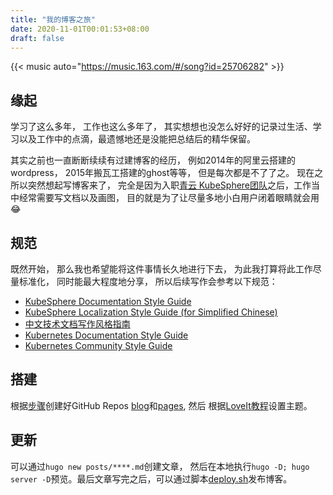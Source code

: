 ```yaml
---
title: "我的博客之旅"
date: 2020-11-01T00:01:53+08:00
draft: false
---
```


{{< music auto="https://music.163.com/#/song?id=25706282" >}}

## 缘起
学习了这么多年， 工作也这么多年了， 其实想想也没怎么好好的记录过生活、学习以及工作中的点滴，最遗憾地还是没能把总结后的精华保留。

其实之前也一直断断续续有过建博客的经历， 例如2014年的阿里云搭建的wordpress， 2015年搬瓦工搭建的ghost等等， 但是每次都是不了了之。 
现在之所以突然想起写博客来了， 完全是因为入职[青云 KubeSphere团队](https://kubesphere.io)之后，工作当中经常需要写文档以及画图， 目的就是为了让尽量多地小白用户闭着眼睛就会用:joy:

## 规范
既然开始， 那么我也希望能将这件事情长久地进行下去， 为此我打算将此工作尽量标准化， 同时能最大程度地分享， 所以后续写作会参考以下规范：
* [KubeSphere Documentation Style Guide](https://github.com/kubesphere/website/blob/master/KubeSphere%20Documentation%20Style%20Guide.md)
* [KubeSphere Localization Style Guide (for Simplified Chinese)](https://github.com/kubesphere/website/blob/master/localization_style_guides/KubeSphere%20Localization%20Style%20Guide%20(for%20Simplified%20Chinese).md)
* [中文技术文档写作风格指南](https://zh-style-guide.readthedocs.io/)
* [Kubernetes Documentation Style Guide](https://kubernetes.io/docs/contribute/style/style-guide/)
* [Kubernetes Community Style Guide](https://github.com/kubernetes/community/blob/master/contributors/guide/style-guide.md)

## 搭建
根据[步骤](https://gohugo.io/hosting-and-deployment/hosting-on-github/#step-by-step-instructions)创建好GitHub Repos [blog](https://github.com/duanjiong/hugo-blog)和[pages](https://github.com/duanjiong/duanjiong.github.io), 然后
根据[LoveIt教程](https://hugoloveit.com/zh-cn/theme-documentation-basics/)设置主题。

## 更新
可以通过`hugo new posts/****.md`创建文章， 然后在本地执行`hugo -D; hugo server -D`预览。最后文章写完之后，可以通过脚本[deploy.sh](https://github.com/duanjiong/hugo-blog/blob/master/deploy.sh)发布博客。
